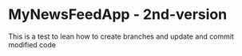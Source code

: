 # MyNewsFeedApp - 2nd-version

This is a test to lean how to create branches and update and commit modified code
